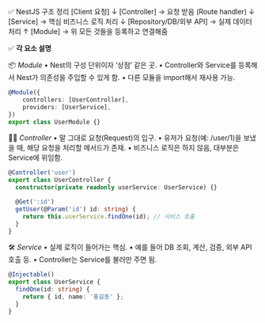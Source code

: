 ✅ NestJS 구조 정리
[Client 요청]
↓
[Controller] → 요청 받음 (Route handler)
↓
[Service] → 핵심 비즈니스 로직 처리
↓
[Repository/DB/외부 API] → 실제 데이터 처리
↑
[Module] → 위 모든 것들을 등록하고 연결해줌


✅ **각 요소 설명**

📦 *Module*
• Nest의 구성 단위이자 ‘상점’ 같은 곳.
• Controller와 Service를 등록해서 Nest가 의존성을 주입할 수 있게 함.
• 다른 모듈을 import해서 재사용 가능.

```ts
@Module({
    controllers: [UserController],
    providers: [UserService],
})
export class UserModule {}
```

🧑‍💼 *Controller*
• 말 그대로 요청(Request)의 입구.
• 유저가 요청(예: /user/1)을 보냈을 때, 해당 요청을 처리할 메서드가 존재.
• 비즈니스 로직은 하지 않음, 대부분은 Service에 위임함.

```ts
@Controller('user')
export class UserController {
  constructor(private readonly userService: UserService) {}

  @Get(':id')
  getUser(@Param('id') id: string) {
    return this.userService.findOne(id); // 서비스 호출
  }
}
```

🛠️ *Service*
• 실제 로직이 들어가는 핵심.
• 예를 들어 DB 조회, 계산, 검증, 외부 API 호출 등.
• Controller는 Service를 불러만 주면 됨.

```ts
@Injectable()
export class UserService {
  findOne(id: string) {
    return { id, name: '홍길동' };
  }
}
```